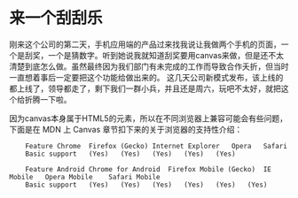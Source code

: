 # 来一个刮刮乐

刚来这个公司的第二天，手机应用端的产品过来找我说让我做两个手机的页面，一个是刮奖，一个是猜数字。听到她说我就知道刮奖要用canvas来做，但是还不太清楚到底怎么做。虽然最终因为我们部门有未完成的工作而导致合作夭折，但当时一直想着事后一定要把这个功能给做出来的。
这几天公司新模式发布，该上线的都上线了，领导都走了，剩下我们一群小兵，并且还是周六，玩吧不太好，就把这个给折腾一下啦。


因为canvas本身属于HTML5的元素，所以在不同浏览器上兼容可能会有些问题，下面是在 MDN 上 Canvas 章节扣下来的关于浏览器的支持性介绍：
        
        Feature	Chrome	Firefox (Gecko)	Internet Explorer	Opera	Safari
        Basic support	(Yes)	(Yes)	(Yes)	(Yes)	(Yes)
        
        Feature	Android	Chrome for Android	Firefox Mobile (Gecko)	IE Mobile	Opera Mobile	Safari Mobile
        Basic support	(Yes)	(Yes)	(Yes)	(Yes)	(Yes)	(Yes)


